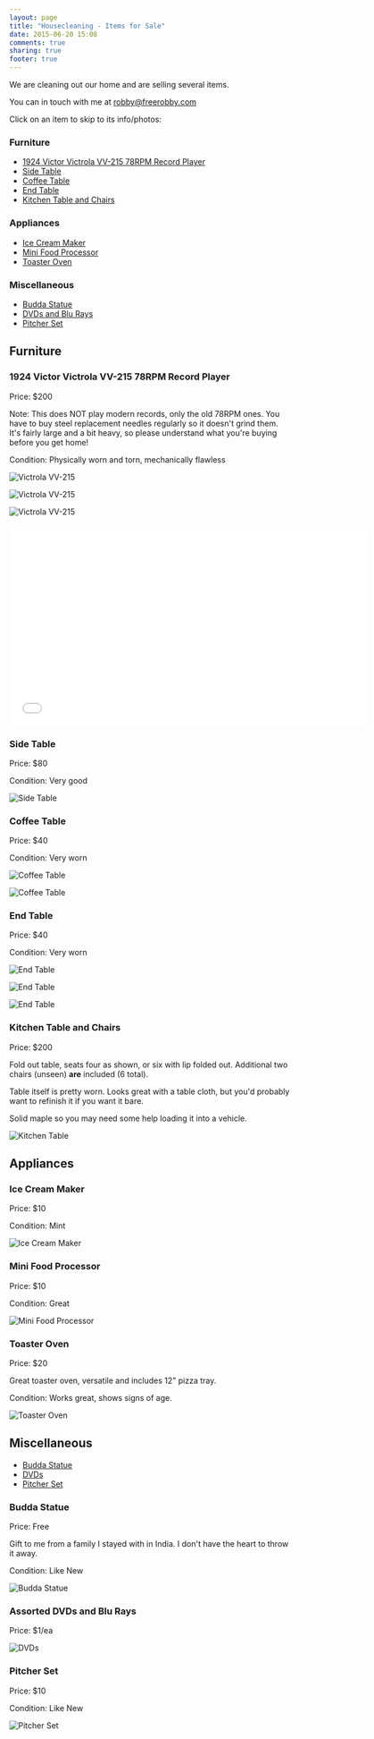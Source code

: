 ```yaml
---
layout: page
title: "Housecleaning - Items for Sale"
date: 2015-06-20 15:08
comments: true
sharing: true
footer: true
---
```


We are cleaning out our home and are selling several items.

You can in touch with me at [robby@freerobby.com](mailto:robby@freerobby.com?subject=I'm%20interested%20in%20some%20of%20your%20stuff)

Click on an item to skip to its info/photos:

### Furniture

* [1924 Victor Victrola VV-215 78RPM Record Player](#victrola)
* [Side Table](#sidetable)
* [Coffee Table](#coffeetable)
* [End Table](#endtable)
* [Kitchen Table and Chairs](#kitchentable)

### Appliances

* [Ice Cream Maker](#icecreammaker)
* [Mini Food Processor](#foodprocessor)
* [Toaster Oven](#toasteroven)

### Miscellaneous

* [Budda Statue](#budda)
* [DVDs and Blu Rays](#dvds)
* [Pitcher Set](#pitchers)

## Furniture

<a id="victrola"></a>

### 1924 Victor Victrola VV-215 78RPM Record Player

Price: $200

Note: This does NOT play modern records, only the old 78RPM ones.
You have to buy steel replacement needles regularly so it doesn't grind them.
It's fairly large and a bit heavy, so please understand what you're buying before you get home!

Condition: Physically worn and torn, mechanically flawless

![Victrola VV-215](http://robby-blog.s3.amazonaws.com/housecleaning/victrola1.jpg)

![Victrola VV-215](http://robby-blog.s3.amazonaws.com/housecleaning/victrola2.jpg)

![Victrola VV-215](http://robby-blog.s3.amazonaws.com/housecleaning/victrola3.jpg)

<iframe src="//fast.wistia.net/embed/iframe/f4r045gmu8" allowtransparency="true" frameborder="0" scrolling="no" class="wistia_embed" name="wistia_embed" allowfullscreen mozallowfullscreen webkitallowfullscreen oallowfullscreen msallowfullscreen width="640" height="360"></iframe><script src="//fast.wistia.net/assets/external/E-v1.js" async></script>

<a id="sidetable"></a>

### Side Table

Price: $80

Condition: Very good

![Side Table](http://robby-blog.s3.amazonaws.com/housecleaning/sidetable.jpg)

<a id="coffeetable"></a>

### Coffee Table

Price: $40

Condition: Very worn

![Coffee Table](http://robby-blog.s3.amazonaws.com/housecleaning/coffeetable1.jpg)

![Coffee Table](http://robby-blog.s3.amazonaws.com/housecleaning/coffeetable2.jpg)

<a id="endtable"></a>

### End Table

Price: $40

Condition: Very worn

![End Table](http://robby-blog.s3.amazonaws.com/housecleaning/endtable1.jpg)

![End Table](http://robby-blog.s3.amazonaws.com/housecleaning/endtable2.jpg)

![End Table](http://robby-blog.s3.amazonaws.com/housecleaning/endtable3.jpg)

<a id="kitchentable"></a>

### Kitchen Table and Chairs

Price: $200

Fold out table, seats four as shown, or six with lip folded out. Additional two chairs (unseen) **are** included (6 total).

Table itself is pretty worn. Looks great with a table cloth, but you'd probably want to refinish it if you want it bare.

Solid maple so you may need some help loading it into a vehicle.

![Kitchen Table](http://robby-blog.s3.amazonaws.com/housecleaning/table.jpg)

## Appliances

<a id="icecreammaker"></a>

### Ice Cream Maker

Price: $10

Condition: Mint

![Ice Cream Maker](http://robby-blog.s3.amazonaws.com/housecleaning/icecreammaker.jpg)

<a id="minifoodprocessor"></a>

### Mini Food Processor

Price: $10

Condition: Great

![Mini Food Processor](http://robby-blog.s3.amazonaws.com/housecleaning/minifoodprocessor.jpg)

<a id="toasteroven"></a>

### Toaster Oven

Price: $20

Great toaster oven, versatile and includes 12" pizza tray.

Condition: Works great, shows signs of age.

![Toaster Oven](http://robby-blog.s3.amazonaws.com/housecleaning/toasteroven.jpg)

## Miscellaneous

* [Budda Statue](#budda)
* [DVDs](#dvds)
* [Pitcher Set](#pitchers)

<a id="budda"></a>

### Budda Statue

Price: Free

Gift to me from a family I stayed with in India. I don't have the heart to throw it away.

Condition: Like New

![Budda Statue](http://robby-blog.s3.amazonaws.com/housecleaning/buddastatue.jpg)

<a id="dvds"></a>

### Assorted DVDs and Blu Rays

Price: $1/ea

![DVDs](http://robby-blog.s3.amazonaws.com/housecleaning/dvds.jpg)

<a id="pitchers"></a>

### Pitcher Set

Price: $10

Condition: Like New

![Pitcher Set](http://robby-blog.s3.amazonaws.com/housecleaning/pitcherset.jpg)